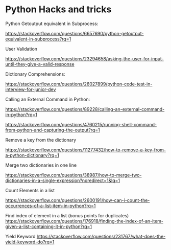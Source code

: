 # Python Hacks and tricks

Python Getoutput equivalent in Subprocess: 

https://stackoverflow.com/questions/6657690/python-getoutput-equivalent-in-subprocess?rq=1

User Validation

https://stackoverflow.com/questions/23294658/asking-the-user-for-input-until-they-give-a-valid-response

Dictionary Comprehensions: 

https://stackoverflow.com/questions/26027899/python-code-test-in-interview-for-junior-dev

Calling an External Command in Python: 

https://stackoverflow.com/questions/89228/calling-an-external-command-in-python?rq=1

https://stackoverflow.com/questions/4760215/running-shell-command-from-python-and-capturing-the-output?rq=1

Remove a key from the dictionary

https://stackoverflow.com/questions/11277432/how-to-remove-a-key-from-a-python-dictionary?rq=1

Merge two dictionaries in one line

https://stackoverflow.com/questions/38987/how-to-merge-two-dictionaries-in-a-single-expression?noredirect=1&lq=1

Count Elements in a list

https://stackoverflow.com/questions/2600191/how-can-i-count-the-occurrences-of-a-list-item-in-python?rq=1

Find index of element in a list (bonus points for duplicates)
https://stackoverflow.com/questions/176918/finding-the-index-of-an-item-given-a-list-containing-it-in-python?rq=1

Yield Keyword
https://stackoverflow.com/questions/231767/what-does-the-yield-keyword-do?rq=1


